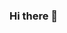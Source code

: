 ### Hi there 👋

<!--
**tsipinen/tsipinen** is a ✨ _special_ ✨ repository because its `README.md` (this file) appears on your GitHub profile.

Hi
I love this game.I'm trying to assume something about this web-knowledge. Let´s move forward
